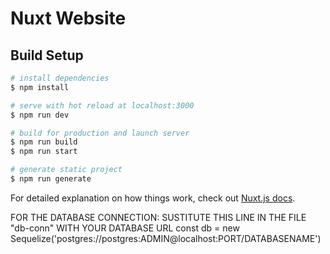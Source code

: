 # Nuxt Website

## Build Setup

```bash
# install dependencies
$ npm install

# serve with hot reload at localhost:3000
$ npm run dev

# build for production and launch server
$ npm run build
$ npm run start

# generate static project
$ npm run generate
```

For detailed explanation on how things work, check out [Nuxt.js docs](https://nuxtjs.org).

FOR THE DATABASE CONNECTION:
SUSTITUTE THIS LINE IN THE FILE "db-conn" WITH YOUR DATABASE URL
const db = new Sequelize('postgres://postgres:ADMIN@localhost:PORT/DATABASENAME')
